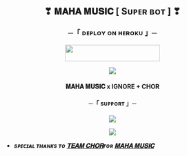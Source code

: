 <h2 align="center">
  ❣  𝐌𝐀𝐇𝐀 𝐌𝐔𝐒𝐈𝐂 [ Sᴜᴘᴇʀ ʙᴏᴛ ] ❣
</h2>

<h3 align="center">
    ─「 ᴅᴇᴩʟᴏʏ ᴏɴ ʜᴇʀᴏᴋᴜ 」─
</h3>

<p align="center"><a href="https://dashboard.heroku.com/new?template=https://github.com/VIP-CHOR/New_music"> <img src="https://img.shields.io/badge/Deploy%20On%20Heroku-black?style=for-the-badge&logo=heroku" width="220" height="38.45"/></a></p>

<p align="center">
  <img src="https://files.catbox.moe/uh0598.jpg">
</p>

<h4 align="center">
    𝐌𝐀𝐇𝐀 𝐌𝐔𝐒𝐈𝐂 x IGNORE + CHOR
</h4>



<h4 align="center">
    ─「 sᴜᴩᴩᴏʀᴛ 」─
</h4>

<p align="center">
<a href="https://t.me/+v40WYcSPzpU2Y2Y1"><img src="https://img.shields.io/badge/-Support%20Group-blue.svg?style=for-the-badge&logo=Telegram"></a>
</p>
<p align="center">
<a href="https://t.me/TEAM_CHOR"><img src="https://img.shields.io/badge/-Support%20Channel-blue.svg?style=for-the-badge&logo=Telegram"></a>
</p>

- <b> _sᴩᴇᴄɪᴀʟ ᴛʜᴀɴᴋs ᴛᴏ [𝐓𝐄𝐀𝐌 𝐂𝐇𝐎𝐑](https://t.me/TEAM_CHOR)ғᴏʀ [𝐌𝐀𝐇𝐀 𝐌𝐔𝐒𝐈𝐂](https://t.me/TEAM_CHOR)_</b>
